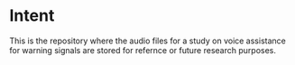 # Intent
This is the repository where the audio files for a study on voice assistance for warning signals are stored for refernce or future research purposes. 
